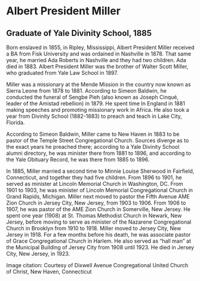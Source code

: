 # Albert President Miller
## Graduate of Yale Divinity School, 1885
Born enslaved in 1855, in Ripley, Mississippi, Albert President Miller received a BA from Fisk University and was ordained in Nashville in 1878. That same year, he married Ada Roberts in Nashville and they had two children. Ada died in 1883. Albert President Miller was the brother of Walter Scott Miller, who graduated from Yale Law School in 1897. 

Miller was a missionary at the Mende Mission in the country now known as Sierra Leone from 1878 to 1881. According to Simeon Baldwin, he conducted the funeral of Sengbe Pieh (also known as Joseph Cinqué, leader of the Amistad rebellion) in 1879. He spent time In England in 1881 making speeches and promoting missionary work in Africa. He also took a year from Divinity School (1882-1883) to preach and teach in Lake City, Florida.

According to Simeon Baldwin, Miller came to New Haven in 1883 to be pastor of the Temple Street Congregational Church. Sources diverge as to the exact years he preached there; according to a Yale Divinity School alumni directory, he was minister there from 1881 to 1896, and according to the Yale Obituary Record, he was there from 1885 to 1896.

In 1885, Miller married a second time to Minnie Louise Sherwood in Fairfield, Connecticut, and together they had five children. From 1896 to 1901, he served as minister at Lincoln Memorial Church in Washington, DC. From 1901 to 1903, he was minister of Lincoln Memorial Congregational Church in Grand Rapids, Michigan. Miller next moved to pastor the Fifth Avenue AME Zion Church in Jersey City, New Jersey, from 1903 to 1906. From 1906 to 1907, he was pastor of the AME Zion Church in Somerville, New Jersey. He spent one year (1908) at St. Thomas Methodist Church in Newark, New Jersey, before moving to serve as minister of the Nazarene Congregational Church in Brooklyn from 1910 to 1918. Miller moved to Jersey City, New Jersey in 1918. For a few months before his death, he was associate pastor of Grace Congregational Church in Harlem. He also served as “hall man” at the Municipal Building of Jersey City from 1908 until 1923. He died in Jersey City, New Jersey, in 1923.

Image citation: Courtesy of Dixwell Avenue Congregational United Church of Christ, New Haven, Connecticut
